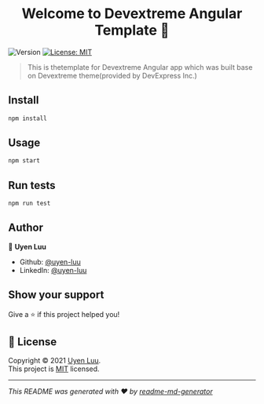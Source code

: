 <h1 align="center">Welcome to Devextreme Angular Template 👋</h1>
<p>
  <img alt="Version" src="https://img.shields.io/badge/version-1.0.0-blue.svg?cacheSeconds=2592000" />
  <a href="https://github.com/uyen-luu/devextreme-angular-template/blob/master/LICENSE" target="_blank">
    <img alt="License: MIT" src="https://img.shields.io/badge/License-MIT-yellow.svg" />
  </a>
</p>

> This is thetemplate for Devextreme Angular app which was built base on Devextreme theme(provided by DevExpress Inc.)

## Install

```sh
npm install
```

## Usage

```sh
npm start
```

## Run tests

```sh
npm run test
```

## Author

👤 **Uyen Luu**

* Github: [@uyen-luu](https://github.com/uyen-luu)
* LinkedIn: [@uyen-luu](https://www.linkedin.com/in/uyen-luu/)

## Show your support

Give a ⭐️ if this project helped you!

## 📝 License

Copyright © 2021 [Uyen Luu](https://github.com/uyen-luu).<br />
This project is [MIT](https://github.com/uyen-luu/devextreme-angular-template/blob/master/LICENSE) licensed.

***
_This README was generated with ❤️ by [readme-md-generator](https://github.com/kefranabg/readme-md-generator)_
